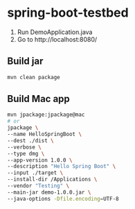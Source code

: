# spring-boot-testbed

1. Run DemoApplication.java
2. Go to http://localhost:8080/

## Build jar

```sh
mvn clean package
```

## Build Mac app

```sh
mvn jpackage:jpackage@mac
# or
jpackage \
--name HelloSpringBoot \
--dest ./dist \
--verbose \
--type dmg \
--app-version 1.0.0 \
--description "Hello Spring Boot" \
--input ./target \
--install-dir /Applications \
--vendor "Testing" \
--main-jar demo-1.0.0.jar \
--java-options -Dfile.encoding=UTF-8
```

<br>
